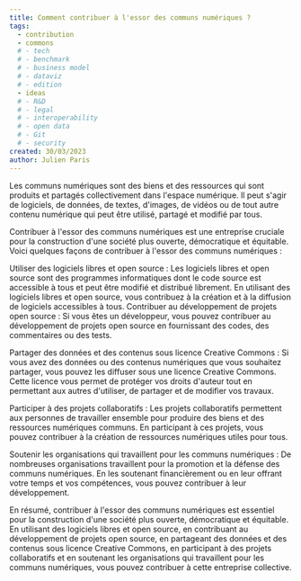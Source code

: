 ```yaml
---
title: Comment contribuer à l'essor des communs numériques ?
tags: 
  - contribution
  - commons
  # - tech
  # - benchmark
  # - business model
  # - dataviz
  # - edition
  - ideas
  # - R&D
  # - legal
  # - interoperability
  # - open data
  # - Git
  # - security
created: 30/03/2023
author: Julien Paris
---
```


Les communs numériques sont des biens et des ressources qui sont produits et partagés collectivement dans l'espace numérique. Il peut s'agir de logiciels, de données, de textes, d'images, de vidéos ou de tout autre contenu numérique qui peut être utilisé, partagé et modifié par tous.

Contribuer à l'essor des communs numériques est une entreprise cruciale pour la construction d'une société plus ouverte, démocratique et équitable. Voici quelques façons de contribuer à l'essor des communs numériques :

Utiliser des logiciels libres et open source : Les logiciels libres et open source sont des programmes informatiques dont le code source est accessible à tous et peut être modifié et distribué librement. En utilisant des logiciels libres et open source, vous contribuez à la création et à la diffusion de logiciels accessibles à tous.
Contribuer au développement de projets open source : Si vous êtes un développeur, vous pouvez contribuer au développement de projets open source en fournissant des codes, des commentaires ou des tests.

Partager des données et des contenus sous licence Creative Commons : Si vous avez des données ou des contenus numériques que vous souhaitez partager, vous pouvez les diffuser sous une licence Creative Commons. Cette licence vous permet de protéger vos droits d'auteur tout en permettant aux autres d'utiliser, de partager et de modifier vos travaux.

Participer à des projets collaboratifs : Les projets collaboratifs permettent aux personnes de travailler ensemble pour produire des biens et des ressources numériques communs. En participant à ces projets, vous pouvez contribuer à la création de ressources numériques utiles pour tous.

Soutenir les organisations qui travaillent pour les communs numériques : De nombreuses organisations travaillent pour la promotion et la défense des communs numériques. En les soutenant financièrement ou en leur offrant votre temps et vos compétences, vous pouvez contribuer à leur développement.

En résumé, contribuer à l'essor des communs numériques est essentiel pour la construction d'une société plus ouverte, démocratique et équitable. En utilisant des logiciels libres et open source, en contribuant au développement de projets open source, en partageant des données et des contenus sous licence Creative Commons, en participant à des projets collaboratifs et en soutenant les organisations qui travaillent pour les communs numériques, vous pouvez contribuer à cette entreprise collective.